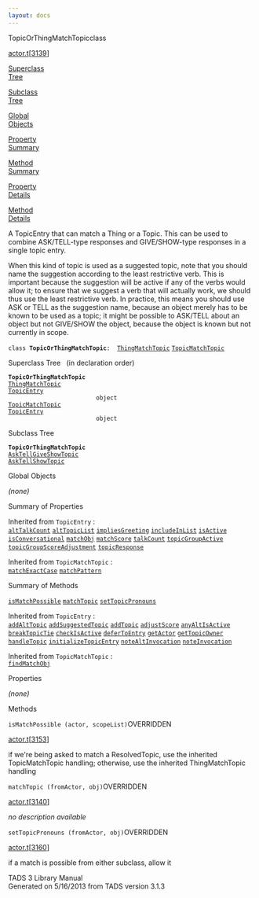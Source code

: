 ```yaml
---
layout: docs
---
```

<span class="title">TopicOrThingMatchTopic</span><span class="type">class</span>

[actor.t](../file/actor.t.html)\[[3139](../source/actor.t.html#3139)\]

[Superclass  
Tree](#_SuperClassTree_)

[Subclass  
Tree](#_SubClassTree_)

[Global  
Objects](#_ObjectSummary_)

[Property  
Summary](#_PropSummary_)

[Method  
Summary](#_MethodSummary_)

[Property  
Details](#_Properties_)

[Method  
Details](#_Methods_)



A TopicEntry that can match a Thing or a Topic. This can be used to
combine ASK/TELL-type responses and GIVE/SHOW-type responses in a single
topic entry.

When this kind of topic is used as a suggested topic, note that you
should name the suggestion according to the least restrictive verb. This
is important because the suggestion will be active if any of the verbs
would allow it; to ensure that we suggest a verb that will actually
work, we should thus use the least restrictive verb. In practice, this
means you should use ASK or TELL as the suggestion name, because an
object merely has to be known to be used as a topic; it might be
possible to ASK/TELL about an object but not GIVE/SHOW the object,
because the object is known but not currently in scope.

`class `**`TopicOrThingMatchTopic`**` :   `[`ThingMatchTopic`](../object/ThingMatchTopic.html) [`TopicMatchTopic`](../object/TopicMatchTopic.html)



<span id="_SuperClassTree_"></span>



<span class="hdln">Superclass Tree</span>   (in declaration order)



**`TopicOrThingMatchTopic`**  
[`ThingMatchTopic`](../object/ThingMatchTopic.html)  
[`TopicEntry`](../object/TopicEntry.html)  
`                         object`  
[`TopicMatchTopic`](../object/TopicMatchTopic.html)  
[`TopicEntry`](../object/TopicEntry.html)  
`                         object`  
<span id="_SubClassTree_"></span>



<span class="hdln">Subclass Tree</span>  



**`TopicOrThingMatchTopic`**  
[`AskTellGiveShowTopic`](../object/AskTellGiveShowTopic.html)  
[`AskTellShowTopic`](../object/AskTellShowTopic.html)  
<span id="_ObjectSummary_"></span>



<span class="hdln">Global Objects</span>  



*(none)* <span id="_PropSummary_"></span>



<span class="hdln">Summary of Properties</span>  







Inherited from `TopicEntry` :  
[`altTalkCount`](../object/TopicEntry.html#altTalkCount) [`altTopicList`](../object/TopicEntry.html#altTopicList) [`impliesGreeting`](../object/TopicEntry.html#impliesGreeting) [`includeInList`](../object/TopicEntry.html#includeInList) [`isActive`](../object/TopicEntry.html#isActive) [`isConversational`](../object/TopicEntry.html#isConversational) [`matchObj`](../object/TopicEntry.html#matchObj) [`matchScore`](../object/TopicEntry.html#matchScore) [`talkCount`](../object/TopicEntry.html#talkCount) [`topicGroupActive`](../object/TopicEntry.html#topicGroupActive) [`topicGroupScoreAdjustment`](../object/TopicEntry.html#topicGroupScoreAdjustment) [`topicResponse`](../object/TopicEntry.html#topicResponse)

Inherited from `TopicMatchTopic` :  
[`matchExactCase`](../object/TopicMatchTopic.html#matchExactCase) [`matchPattern`](../object/TopicMatchTopic.html#matchPattern)



<span id="_MethodSummary_"></span>



<span class="hdln">Summary of Methods</span>  



[`isMatchPossible`](#isMatchPossible) [`matchTopic`](#matchTopic) [`setTopicPronouns`](#setTopicPronouns)



Inherited from `TopicEntry` :  
[`addAltTopic`](../object/TopicEntry.html#addAltTopic) [`addSuggestedTopic`](../object/TopicEntry.html#addSuggestedTopic) [`addTopic`](../object/TopicEntry.html#addTopic) [`adjustScore`](../object/TopicEntry.html#adjustScore) [`anyAltIsActive`](../object/TopicEntry.html#anyAltIsActive) [`breakTopicTie`](../object/TopicEntry.html#breakTopicTie) [`checkIsActive`](../object/TopicEntry.html#checkIsActive) [`deferToEntry`](../object/TopicEntry.html#deferToEntry) [`getActor`](../object/TopicEntry.html#getActor) [`getTopicOwner`](../object/TopicEntry.html#getTopicOwner) [`handleTopic`](../object/TopicEntry.html#handleTopic) [`initializeTopicEntry`](../object/TopicEntry.html#initializeTopicEntry) [`noteAltInvocation`](../object/TopicEntry.html#noteAltInvocation) [`noteInvocation`](../object/TopicEntry.html#noteInvocation)

Inherited from `TopicMatchTopic` :  
[`findMatchObj`](../object/TopicMatchTopic.html#findMatchObj)



<span id="_Properties_"></span>



<span class="hdln">Properties</span>  



*(none)* <span id="_Methods_"></span>



<span class="hdln">Methods</span>  



<span id="isMatchPossible"></span>

`isMatchPossible (actor, scopeList)`<span class="rem">OVERRIDDEN</span>

[actor.t](../file/actor.t.html)\[[3153](../source/actor.t.html#3153)\]



if we're being asked to match a ResolvedTopic, use the inherited
TopicMatchTopic handling; otherwise, use the inherited ThingMatchTopic
handling



<span id="matchTopic"></span>

`matchTopic (fromActor, obj)`<span class="rem">OVERRIDDEN</span>

[actor.t](../file/actor.t.html)\[[3140](../source/actor.t.html#3140)\]



*no description available*



<span id="setTopicPronouns"></span>

`setTopicPronouns (fromActor, obj)`<span class="rem">OVERRIDDEN</span>

[actor.t](../file/actor.t.html)\[[3160](../source/actor.t.html#3160)\]



if a match is possible from either subclass, allow it





TADS 3 Library Manual  
Generated on 5/16/2013 from TADS version 3.1.3


